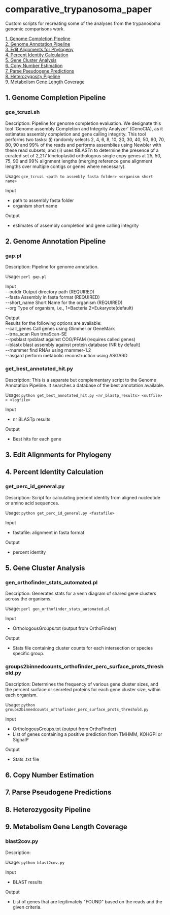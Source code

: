 # comparative_trypanosoma_paper
Custom scripts for recreating some of the analyses from the trypanosoma genomic comparisons work.

[1. Genome Completion Pipeline](#1-genome-completion-pipeline)  
[2. Genome Annotation Pipeline](#2-genome-annotation-pipeline)  
[3. Edit Alignments for Phylogeny](#3-edit-alignments-for-phylogeny)  
[4. Percent Identity Calculation](#4-percent-identity-calculation)  
[5. Gene Cluster Analysis](#5-gene-cluster-analysis)  
[6. Copy Number Estimation](#6-copy-number-estimation)  
[7. Parse Pseudogene Predictions](#7-parse-pseudogene-predictions)  
[8. Heterozygosity Pipeline](#8-heterozygosity-pipeline)  
[9. Metabolism Gene Length Coverage](#9-metabolism-gene-length-coverage)  

## 1. Genome Completion Pipeline

### gce_tcruzi.sh

Description: Pipeline for genome completion evaluation. We designate this tool 'Genome assembly Completion and Integrity Analyzer' (GenoCIA), as it estimates assembly completion and gene calling integrity. This tool performs two tasks: (i) randomly selects 2, 4, 6, 8, 10, 20, 30, 40, 50, 60, 70, 80, 90 and 99% of the reads and performs assemblies using Newbler with these read subsets; and (ii) uses tBLASTn to determine the presence of a curated set of 2,217 kinetoplastid orthologous single copy genes at 25, 50, 75, 90 and 99% alignment lengths (merging reference gene alignment lengths over multiple contigs or genes where necessary). 

Usage: `gce_tcruzi <path to assembly fasta folder> <organism short name>`

Input  
- path to assembly fasta folder
- organism short name

Output  
- estimates of assembly completion and gene calling integrity

## 2. Genome Annotation Pipeline

### gap.pl

Description: Pipeline for genome annotation.

Usage: `perl gap.pl`

Input  
--outdir         Output directory path (REQUIRED)  
--fasta          Assembly in fasta format (REQUIRED)  
--short_name     Short Name for the organism (REQUIRED)  
--org            Type of organism, i.e., 1=Bacteria 2=Eukaryote(default)  

Output  
Results for the following options are available:  
--call_genes     Call genes using Glimmer or GeneMark  
--trna_scan      Run trnaScan-SE  
--rpsblast       rpsblast against COG/PFAM (requires called genes)  
--blastx         blast assembly against protein database (NR by default)  
--rnammer        find RNAs using rnammer-1.2  
--asgard         perform metabolic reconstruction using ASGARD  

### get_best_annotated_hit.py

Description: This is a separate but complementary script to the Genome Annotation Pipeline. It searches a database of the best annotation available.

Usage: `python get_best_annotated_hit.py <nr_blastp_results> <outfile> > <logfile>`

Input  
- nr BLASTp results

Output  
- Best hits for each gene

## 3. Edit Alignments for Phylogeny
## 4. Percent Identity Calculation

### get_perc_id_general.py

Description: Script for calculating percent identity from aligned nucleotide or amino acid sequences.

Usage: `python get_perc_id_general.py <fastafile>`

Input  
- fastafile: alignment in fasta format

Output  
- percent identity

## 5. Gene Cluster Analysis

### gen_orthofinder_stats_automated.pl

Description: Generates stats for a venn diagram of shared gene clusters across the organisms.

Usage: `perl gen_orthofinder_stats_automated.pl`

Input  
- OrthologousGroups.txt (output from OrthoFinder)

Output  
- Stats file containing cluster counts for each intersection or species specific group.

### groups2binnedcounts_orthofinder_perc_surface_prots_threshold.py

Description: Determines the frequency of various gene cluster sizes, and the percent surface or secreted proteins for each gene cluster size, within each organism.

Usage: `python groups2binnedcounts_orthofinder_perc_surface_prots_threshold.py`

Input  
- OrthologousGroups.txt (output from OrthoFinder)
- List of genes containing a positive prediction from TMHMM, KOHGPI or SignalP

Output  
- Stats .txt file

## 6. Copy Number Estimation

## 7. Parse Pseudogene Predictions

## 8. Heterozygosity Pipeline

## 9. Metabolism Gene Length Coverage

### blast2cov.py

Description: 

Usage: `python blast2cov.py`

Input  
- BLAST results

Output  
- List of genes that are legitimately "FOUND" based on the reads and the given criteria.


